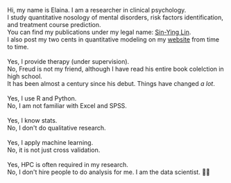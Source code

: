 Hi, my name is Elaina. I am a researcher in clinical psychology.<br>
I study quantitative nosology of mental disorders, risk factors identification, and treatment course prediction. <br>
You can find my publications under my legal name: [Sin-Ying Lin](https://orcid.org/0000-0001-9862-7669). <br>
I also post my two cents in quantitative modeling on my [website](https://sin-ying-lin.github.io/) from time to time. <br>
<br>
Yes, I provide therapy (under supervision). <br>
No, Freud is not my friend, although I have read his entire book colelction in high school. <br>
It has been almost a century since his debut. Things have changed *a lot*. <br>
<br>
Yes, I use R and Python. <br>
No, I am not familiar with Excel and SPSS. <br>
 <br>
Yes, I know stats. <br>
No, I don't do qualitative research. <br>
 <br>
Yes, I apply machine learning. <br>
No, it is not just cross validation. <br>
<br>
Yes, HPC is often required in my research. <br>
No, I don't hire people to do analysis for me. I am the data scientist. 🐱‍💻

